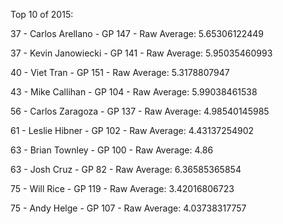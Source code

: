 Top 10 of 2015:

37 - Carlos Arellano - GP 147 - Raw Average: 5.65306122449

37 - Kevin Janowiecki - GP 141 - Raw Average: 5.95035460993

40 - Viet Tran - GP 151 - Raw Average: 5.3178807947

43 - Mike Callihan - GP 104 - Raw Average: 5.99038461538

56 - Carlos Zaragoza - GP 137 - Raw Average: 4.98540145985

61 - Leslie Hibner - GP 102 - Raw Average: 4.43137254902

63 - Brian Townley - GP 100 - Raw Average: 4.86

63 - Josh Cruz - GP 82 - Raw Average: 6.36585365854

75 - Will Rice - GP 119 - Raw Average: 3.42016806723

75 - Andy Helge - GP 107 - Raw Average: 4.03738317757